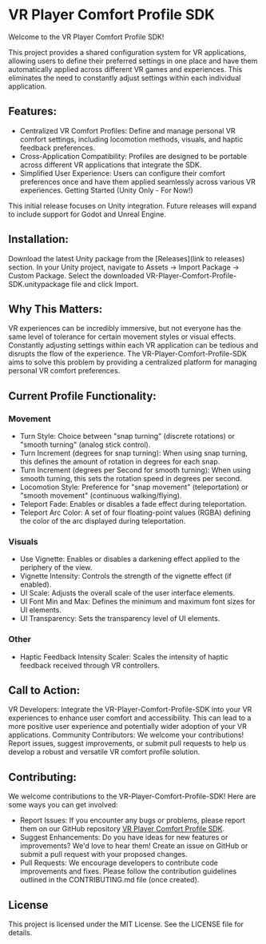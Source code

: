 # VR Player Comfort Profile SDK
 Welcome to the VR Player Comfort Profile SDK!

This project provides a shared configuration system for VR applications, allowing users to define their preferred settings in one place and have them automatically applied across different VR games and experiences. This eliminates the need to constantly adjust settings within each individual application.

## Features:

 - Centralized VR Comfort Profiles: Define and manage personal VR comfort settings, including locomotion methods, visuals, and haptic feedback preferences.
 - Cross-Application Compatibility: Profiles are designed to be portable across different VR applications that integrate the SDK.
 - Simplified User Experience: Users can configure their comfort preferences once and have them applied seamlessly across various VR experiences.
Getting Started (Unity Only - For Now!)

This initial release focuses on Unity integration. Future releases will expand to include support for Godot and Unreal Engine.

## Installation:

Download the latest Unity package from the [Releases](link to releases) section.
In your Unity project, navigate to Assets -> Import Package -> Custom Package.
Select the downloaded VR-Player-Comfort-Profile-SDK.unitypackage file and click Import.

## Why This Matters:

VR experiences can be incredibly immersive, but not everyone has the same level of tolerance for certain movement styles or visual effects. Constantly adjusting settings within each VR application can be tedious and disrupts the flow of the experience.
The VR-Player-Comfort-Profile-SDK aims to solve this problem by providing a centralized platform for managing personal VR comfort preferences.

## Current Profile Functionality:
### Movement
 - Turn Style: Choice between "snap turning" (discrete rotations) or "smooth turning" (analog stick control).
 - Turn Increment (degrees for snap turning): When using snap turning, this defines the amount of rotation in degrees for each snap.
 - Turn Increment (degrees per Second for smooth turning): When using smooth turning, this sets the rotation speed in degrees per second.
 - Locomotion Style: Preference for "snap movement" (teleportation) or "smooth movement" (continuous walking/flying).
 - Teleport Fade: Enables or disables a fade effect during teleportation.
 - Teleport Arc Color: A set of four floating-point values (RGBA) defining the color of the arc displayed during teleportation.

### Visuals
 - Use Vignette: Enables or disables a darkening effect applied to the periphery of the view.
 - Vignette Intensity: Controls the strength of the vignette effect (if enabled).
 - UI Scale: Adjusts the overall scale of the user interface elements.
 - UI Font Min and Max: Defines the minimum and maximum font sizes for UI elements.
 - UI Transparency: Sets the transparency level of UI elements.

### Other
 - Haptic Feedback Intensity Scaler: Scales the intensity of haptic feedback received through VR controllers.

## Call to Action:
VR Developers: Integrate the VR-Player-Comfort-Profile-SDK into your VR experiences to enhance user comfort and accessibility. This can lead to a more positive user experience and potentially wider adoption of your VR applications.
Community Contributors: We welcome your contributions! Report issues, suggest improvements, or submit pull requests to help us develop a robust and versatile VR comfort profile solution.

## Contributing:
We welcome contributions to the VR-Player-Comfort-Profile-SDK! Here are some ways you can get involved:

 - Report Issues: If you encounter any bugs or problems, please report them on our GitHub repository [VR Player Comfort Profile SDK](https://github.com/Skyfall1235/VR-Player-Comfort-Profile-SDK/).
 - Suggest Enhancements: Do you have ideas for new features or improvements? We'd love to hear them! Create an issue on GitHub or submit a pull request with your proposed changes.
 - Pull Requests: We encourage developers to contribute code improvements and fixes. Please follow the contribution guidelines outlined in the CONTRIBUTING.md file (once created).

## License
This project is licensed under the MIT License. See the LICENSE file for details.
